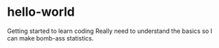 # hello-world
Getting started to learn coding
Really need to understand the basics so I can make bomb-ass statistics.
